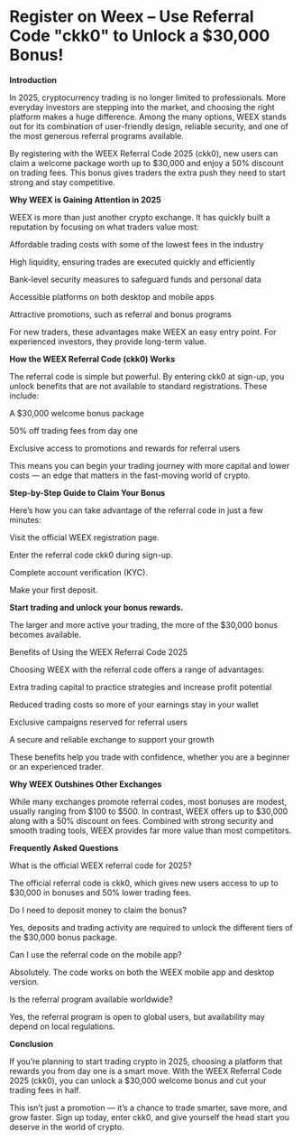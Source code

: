 # Register on Weex – Use Referral Code "ckk0" to Unlock a $30,000 Bonus!

**Introduction**

In 2025, cryptocurrency trading is no longer limited to professionals. More everyday investors are stepping into the market, and choosing the right platform makes a huge difference. Among the many options, WEEX stands out for its combination of user-friendly design, reliable security, and one of the most generous referral programs available.

By registering with the WEEX Referral Code 2025 (ckk0), new users can claim a welcome package worth up to $30,000 and enjoy a 50% discount on trading fees. This bonus gives traders the extra push they need to start strong and stay competitive.

**Why WEEX is Gaining Attention in 2025**

WEEX is more than just another crypto exchange. It has quickly built a reputation by focusing on what traders value most:

Affordable trading costs with some of the lowest fees in the industry

High liquidity, ensuring trades are executed quickly and efficiently

Bank-level security measures to safeguard funds and personal data

Accessible platforms on both desktop and mobile apps

Attractive promotions, such as referral and bonus programs

For new traders, these advantages make WEEX an easy entry point. For experienced investors, they provide long-term value.

**How the WEEX Referral Code (ckk0) Works**

The referral code is simple but powerful. By entering ckk0 at sign-up, you unlock benefits that are not available to standard registrations. These include:

A $30,000 welcome bonus package

50% off trading fees from day one

Exclusive access to promotions and rewards for referral users

This means you can begin your trading journey with more capital and lower costs — an edge that matters in the fast-moving world of crypto.

**Step-by-Step Guide to Claim Your Bonus**

Here’s how you can take advantage of the referral code in just a few minutes:

Visit the official WEEX registration page.

Enter the referral code ckk0 during sign-up.

Complete account verification (KYC).

Make your first deposit.

**Start trading and unlock your bonus rewards.**

The larger and more active your trading, the more of the $30,000 bonus becomes available.

Benefits of Using the WEEX Referral Code 2025

Choosing WEEX with the referral code offers a range of advantages:

Extra trading capital to practice strategies and increase profit potential

Reduced trading costs so more of your earnings stay in your wallet

Exclusive campaigns reserved for referral users

A secure and reliable exchange to support your growth

These benefits help you trade with confidence, whether you are a beginner or an experienced trader.

**Why WEEX Outshines Other Exchanges**

While many exchanges promote referral codes, most bonuses are modest, usually ranging from $100 to $500. In contrast, WEEX offers up to $30,000 along with a 50% discount on fees. Combined with strong security and smooth trading tools, WEEX provides far more value than most competitors.

**Frequently Asked Questions**

What is the official WEEX referral code for 2025?

The official referral code is ckk0, which gives new users access to up to $30,000 in bonuses and 50% lower trading fees.

Do I need to deposit money to claim the bonus?

Yes, deposits and trading activity are required to unlock the different tiers of the $30,000 bonus package.

Can I use the referral code on the mobile app?

Absolutely. The code works on both the WEEX mobile app and desktop version.

Is the referral program available worldwide?

Yes, the referral program is open to global users, but availability may depend on local regulations.

**Conclusion**

If you’re planning to start trading crypto in 2025, choosing a platform that rewards you from day one is a smart move. With the WEEX Referral Code 2025 (ckk0), you can unlock a $30,000 welcome bonus and cut your trading fees in half.

This isn’t just a promotion — it’s a chance to trade smarter, save more, and grow faster. Sign up today, enter ckk0, and give yourself the head start you deserve in the world of crypto.
